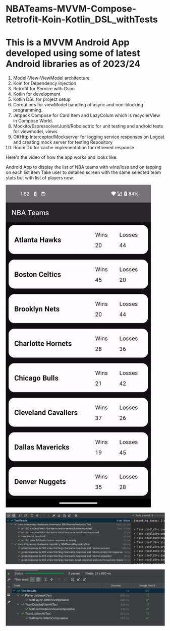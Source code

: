 # NBATeams-MVVM-Compose-Retrofit-Koin-Kotlin_DSL_withTests

# This is a MVVM Android App developed using some of latest Android libraries as of 2023/24

1. Model-View-ViewModel architecture
2. Koin for Dependency Injection
3. Retrofit for Service with Gson
4. Kotlin for development
5. Kotlin DSL for project setup
6. Coroutines for viewModel handling of async and non-blocking programming.
7. Jetpack Compose for Card Item and LazyColum which is recyclerView in Compose World.
8. Mockito/Espresso/extJunit/Robolectric for unit testing and android tests for viewmodel, views
9. OKHttp Interceptor/Mockserver for logging service responses on Logcat and creating mock server
    for testing Repository
10. Room Db for cache implementation for retrieved response

Here's the video of how the app works and looks like.

Android App to display the list of NBA teams with wins/loss and on tapping on each list item
Take user to detailed screen with the same selected team stats but with list of players now.

![alt text](images/NBATeams.gif)

![alt text](images/UnitTestRuns.png)

![alt text](images/ComposableTestRun.png)


